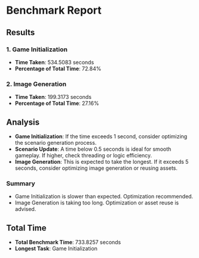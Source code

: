 # Benchmark Report

## Results

### 1. Game Initialization
- **Time Taken**: 534.5083 seconds
- **Percentage of Total Time**: 72.84%

### 2. Image Generation
- **Time Taken**: 199.3173 seconds
- **Percentage of Total Time**: 27.16%

## Analysis

- **Game Initialization**: If the time exceeds 1 second, consider optimizing the scenario generation process.
- **Scenario Update**: A time below 0.5 seconds is ideal for smooth gameplay. If higher, check threading or logic efficiency.
- **Image Generation**: This is expected to take the longest. If it exceeds 5 seconds, consider optimizing image generation or reusing assets.

### Summary
- Game Initialization is slower than expected. Optimization recommended.
- Image Generation is taking too long. Optimization or asset reuse is advised.

## Total Time
- **Total Benchmark Time**: 733.8257 seconds
- **Longest Task**: Game Initialization

